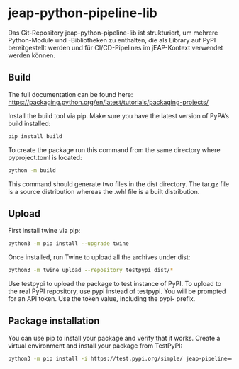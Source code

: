 # jeap-python-pipeline-lib
Das Git-Repository jeap-python-pipeline-lib ist strukturiert, um mehrere Python-Module und -Bibliotheken zu enthalten, die als Library auf PyPI bereitgestellt werden und für CI/CD-Pipelines im jEAP-Kontext verwendet werden können.

## Build

The full documentation can be found here: https://packaging.python.org/en/latest/tutorials/packaging-projects/

Install the build tool via pip. Make sure you have the latest version of PyPA’s build installed:
```bash
pip install build
```
To create the package run this command from the same directory where pyproject.toml is located:
```bash
python -m build
```
This command should generate two files in the dist directory. The tar.gz file is a source distribution whereas the .whl file is a built distribution.

## Upload

First install twine via pip:
```bash
python3 -m pip install --upgrade twine
```

Once installed, run Twine to upload all the archives under dist:
```bash
python3 -m twine upload --repository testpypi dist/*
```
Use testpypi to upload the package to test instance of PyPI. To upload to the real PyPI repository, use pypi instead of testpypi.
You will be prompted for an API token. Use the token value, including the pypi- prefix.

## Package installation

You can use pip to install your package and verify that it works. Create a virtual environment and install your package from TestPyPI:
```bash
python3 -m pip install -i https://test.pypi.org/simple/ jeap-pipeline==0.1.0
```
